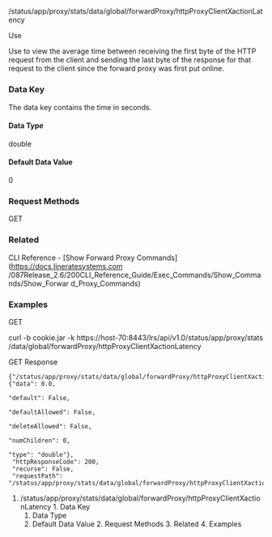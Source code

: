 ##
/status/app/proxy/stats/data/global/forwardProxy/httpProxyClientXactionLatency

Use

Use to view the average time between receiving the first byte of the HTTP
request from the client and sending the last byte of the response for that
request to the client since the forward proxy was first put online.

### Data Key

The data key contains the time in seconds.

#### Data Type

double

#### Default Data Value

0

### Request Methods

GET

### Related

CLI Reference - [Show Forward Proxy Commands](https://docs.lineratesystems.com
/087Release_2.6/200CLI_Reference_Guide/Exec_Commands/Show_Commands/Show_Forwar
d_Proxy_Commands)

### Examples

GET

curl -b cookie.jar -k https://host-70:8443/lrs/api/v1.0/status/app/proxy/stats
/data/global/forwardProxy/httpProxyClientXactionLatency

GET Response

    
    
    {"/status/app/proxy/stats/data/global/forwardProxy/httpProxyClientXactionLatency": {"data": 0.0,
                                                                                         "default": False,
                                                                                         "defaultAllowed": False,
                                                                                         "deleteAllowed": False,
                                                                                         "numChildren": 0,
                                                                                         "type": "double"},
     "httpResponseCode": 200,
     "recurse": False,
     "requestPath": "/status/app/proxy/stats/data/global/forwardProxy/httpProxyClientXactionLatency"}
    

  1. /status/app/proxy/stats/data/global/forwardProxy/httpProxyClientXactionLatency
    1. Data Key
      1. Data Type
      2. Default Data Value
    2. Request Methods
    3. Related
    4. Examples

